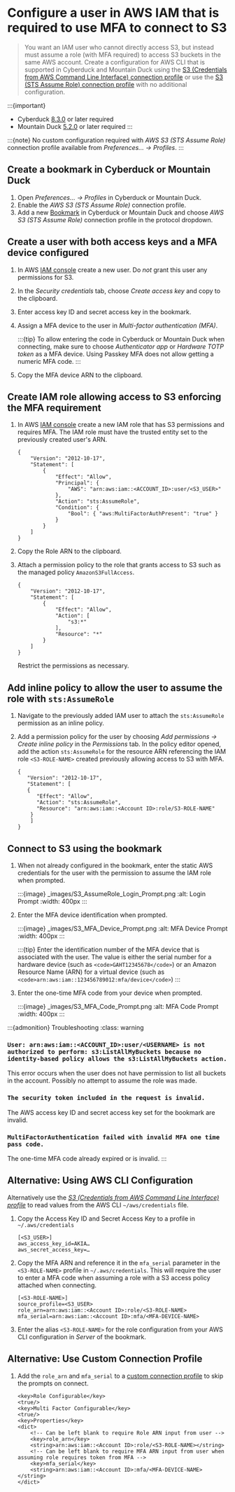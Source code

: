 Configure a user in AWS IAM that is required to use MFA to connect to S3
====

> You want an IAM user who cannot directly access S3, but instead must assume a role (with MFA required) to access S3 buckets in the same AWS account. Create a configuration for AWS CLI that is supported in Cyberduck and Mountain Duck using the [S3 (Credentials from AWS Command Line Interface) connection profile](../protocols/s3/index.md#connecting-using-credentials-from-aws-command-line-interface) or use the [S3 (STS Assume Role) connection profile](../protocols/s3/index.md#connecting-using-assumerole-from-aws-security-token-service-sts) with no additional configuration.

:::{important}
* Cyberduck [8.3.0](https://cyberduck.io/changelog/) or later required
* Mountain Duck [5.2.0](https://mountainduck.io/changelog/) or later required
  :::

:::{note}
No custom configuration required with *AWS S3 (STS Assume Role)* connection profile available from _Preferences… → Profiles_.
:::

## Create a bookmark in Cyberduck or Mountain Duck

1. Open _Preferences… → Profiles_ in Cyberduck or Mountain Duck.
2. Enable the *AWS S3 (STS Assume Role)* connection profile.
3. Add a new [Bookmark](../cyberduck/bookmarks.md) in Cyberduck or Mountain Duck and choose *AWS S3 (STS Assume Role)* connection profile in the protocol dropdown.

## Create a user with both access keys and a MFA device configured

1. In AWS [IAM console](https://console.aws.amazon.com/iam/) create a new user. Do *not* grant this user any permissions for S3.
2. In the _Security credentials_ tab, choose _Create access key_ and copy to the clipboard.
3. Enter access key ID and secret access key in the bookmark.
4. Assign a MFA device to the user in _Multi-factor authentication (MFA)_.

    :::{tip}
    To allow entering the code in Cyberduck or Mountain Duck when connecting, make sure to choose _Authenticator app_ or _Hardware TOTP token_ as a MFA device. Using Passkey MFA does not allow getting a numeric MFA code.
    :::
5. Copy the MFA device ARN to the clipboard.

## Create IAM role allowing access to S3 enforcing the MFA requirement

1. In AWS [IAM console](https://console.aws.amazon.com/iam/) create a new IAM role that has S3 permissions and requires MFA. The IAM role must have the trusted entity set to the previously created user's ARN.

    ```{code-block} json
    {
        "Version": "2012-10-17",
        "Statement": [
            {
                "Effect": "Allow",
                "Principal": {
                    "AWS": "arn:aws:iam::<ACCOUNT_ID>:user/<S3_USER>"
                },
                "Action": "sts:AssumeRole",
                "Condition": {
                    "Bool": { "aws:MultiFactorAuthPresent": "true" }
                }
            }
        ]
    }
    ```

2. Copy the Role ARN to the clipboard.
3. Attach a permission policy to the role that grants access to S3 such as the managed policy `AmazonS3FullAccess`.

    ```{code-block} json
    {
        "Version": "2012-10-17",
        "Statement": [
            {
                "Effect": "Allow",
                "Action": [
                    "s3:*"
                ],
                "Resource": "*"
            }
        ]
    }
    ```
   
    Restrict the permissions as necessary.

## Add inline policy to allow the user to assume the role with `sts:AssumeRole`

1. Navigate to the previously added IAM user to attach the `sts:AssumeRole` permission as an inline policy.
2. Add a permission policy for the user by choosing _Add permissions → Create inline policy_ in the _Permissions_ tab. In the policy editor opened, add the action `sts:AssumeRole` for the resource ARN referencing the IAM role `<S3-ROLE-NAME>` created previously allowing access to S3 with MFA.

    ```{code-block} json
    {
       "Version": "2012-10-17",
       "Statement": [
       {
          "Effect": "Allow",
          "Action": "sts:AssumeRole",
          "Resource": "arn:aws:iam::<Account ID>:role/S3-ROLE-NAME"
        }
        ]
    }
    ```

## Connect to S3 using the bookmark
1. When not already configured in the bookmark, enter the static AWS credentials for the user with the permission to assume the IAM role when prompted.

   :::{image} _images/S3_AssumeRole_Login_Prompt.png
   :alt: Login Prompt
   :width: 400px
   :::

2. Enter the MFA device identification when prompted.

   :::{image} _images/S3_MFA_Device_Prompt.png
   :alt: MFA Device Prompt
   :width: 400px
   :::

   :::{tip}
   Enter the identification number of the MFA device that is associated with the user. The value is either the serial number for a hardware device
   (such as `<code>GAHT12345678</code>`) or an Amazon Resource Name (ARN) for a virtual device (such as `<code>arn:aws:iam::123456789012:mfa/device</code>`)
   :::

3. Enter the one-time MFA code from your device when prompted.

   :::{image} _images/S3_MFA_Code_Prompt.png
   :alt: MFA Code Prompt
   :width: 400px
   :::


:::{admonition} Troubleshooting
:class: warning
### `User: arn:aws:iam::<ACCOUNT_ID>:user/<USERNAME> is not authorized to perform: s3:ListAllMyBuckets because no identity-based policy allows the s3:ListAllMyBuckets action.`
This error occurs when the user does not have permission to list all buckets in the account. Possibly no attempt to assume the role was made.

### `The security token included in the request is invalid.`
The AWS access key ID and secret access key set for the bookmark are invalid.

### `MultiFactorAuthentication failed with invalid MFA one time pass code.`
The one-time MFA code already expired or is invalid.
:::

## Alternative: Using AWS CLI Configuration

Alternatively use the *[S3 (Credentials from AWS Command Line Interface) profile](../protocols/s3/index.md#connecting-using-credentials-from-aws-command-line-interface)* to read values from the AWS CLI `~/aws/credentials` file.

1. Copy the Access Key ID and Secret Access Key to a profile in `~/.aws/credentials`

    ```{code-block} properties
    [<S3_USER>]
    aws_access_key_id=AKIA…
    aws_secret_access_key=…
    ```

2. Copy the MFA ARN and reference it in the `mfa_serial` parameter in the `<S3-ROLE-NAME>` profile in `~/.aws/credentials`. This will require the user to enter a MFA code when assuming a role with a S3 access policy attached when connecting.
    ```{code-block} properties
    [<S3-ROLE-NAME>]
    source_profile=<S3_USER>
    role_arn=arn:aws:iam::<Account ID>:role/<S3-ROLE-NAME>
    mfa_serial=arn:aws:iam::<Account ID>:mfa/<MFA-DEVICE-NAME>
    ```

3. Enter the alias `<S3-ROLE-NAME>` for the role configuration from your AWS CLI configuration in _Server_ of the bookmark.


## Alternative: Use Custom Connection Profile

1. Add the `role_arn` and `mfa_serial` to a [custom connection profile](../protocols/profiles/index.md) to skip the prompts on connect.
    ```{code-block}
    <key>Role Configurable</key>
    <true/>
    <key>Multi Factor Configurable</key>
    <true/>
    <key>Properties</key>
    <dict>
        <!-- Can be left blank to require Role ARN input from user -->
        <key>role_arn</key>
        <string>arn:aws:iam::<Account ID>:role/<S3-ROLE-NAME></string>
        <!-- Can be left blank to require MFA ARN input from user when assuming role requires token from MFA -->
        <key>mfa_serial</key>
        <string>arn:aws:iam::<Account ID>:mfa/<MFA-DEVICE-NAME></string>
    </dict>
    ```